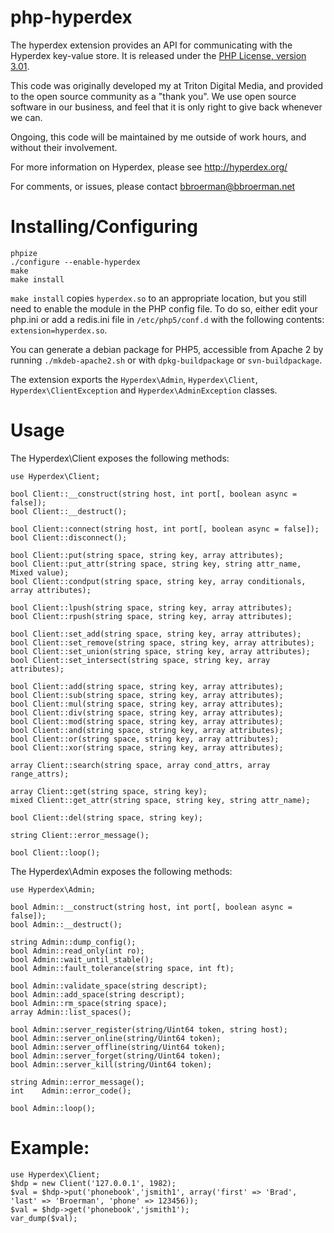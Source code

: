 php-hyperdex
=============
The hyperdex extension provides an API for communicating with the Hyperdex key-value store. 
It is released under the [PHP License, version 3.01](http://www.php.net/license/3_01.txt).

This code was originally developed my at Triton Digital Media, and provided to the open 
source community as a "thank you". We use open source software in our business, and feel that it 
is only right to give back whenever we can.

Ongoing, this code will be maintained by me outside of work hours, and without their involvement.

For more information on Hyperdex, please see http://hyperdex.org/


For comments, or issues, please contact bbroerman@bbroerman.net



Installing/Configuring
======================

    phpize
    ./configure --enable-hyperdex
    make
    make install

`make install` copies `hyperdex.so` to an appropriate location, but you still need to enable the module in the PHP config file. To do so, either edit your php.ini or add a redis.ini file in `/etc/php5/conf.d` with the following contents: `extension=hyperdex.so`.

You can generate a debian package for PHP5, accessible from Apache 2 by running `./mkdeb-apache2.sh` or with `dpkg-buildpackage` or `svn-buildpackage`.

The extension exports the `Hyperdex\Admin`, `Hyperdex\Client`, `Hyperdex\ClientException` and `Hyperdex\AdminException` classes. 


Usage
====================

The Hyperdex\Client exposes the following methods:

    use Hyperdex\Client;

    bool Client::__construct(string host, int port[, boolean async = false]);
    bool Client::__destruct();

    bool Client::connect(string host, int port[, boolean async = false]);
    bool Client::disconnect();
    
    bool Client::put(string space, string key, array attributes);
    bool Client::put_attr(string space, string key, string attr_name, Mixed value);
    bool Client::condput(string space, string key, array conditionals, array attributes);
    
    bool Client::lpush(string space, string key, array attributes);
    bool Client::rpush(string space, string key, array attributes);
    
    bool Client::set_add(string space, string key, array attributes);
    bool Client::set_remove(string space, string key, array attributes);
    bool Client::set_union(string space, string key, array attributes);
    bool Client::set_intersect(string space, string key, array attributes);
    
    bool Client::add(string space, string key, array attributes);
    bool Client::sub(string space, string key, array attributes);
    bool Client::mul(string space, string key, array attributes);
    bool Client::div(string space, string key, array attributes);
    bool Client::mod(string space, string key, array attributes);
    bool Client::and(string space, string key, array attributes);
    bool Client::or(string space, string key, array attributes);
    bool Client::xor(string space, string key, array attributes);
    
    array Client::search(string space, array cond_attrs, array range_attrs);
    
    array Client::get(string space, string key);
    mixed Client::get_attr(string space, string key, string attr_name);
    
    bool Client::del(string space, string key);
    
    string Client::error_message();
    
    bool Client::loop();
    

The Hyperdex\Admin exposes the following methods:

    use Hyperdex\Admin;

    bool Admin::__construct(string host, int port[, boolean async = false]);
    bool Admin::__destruct();
    
    string Admin::dump_config();
    bool Admin::read_only(int ro);
    bool Admin::wait_until_stable();
    bool Admin::fault_tolerance(string space, int ft);
    
    bool Admin::validate_space(string descript);
    bool Admin::add_space(string descript);
    bool Admin::rm_space(string space);
    array Admin::list_spaces();
    
    bool Admin::server_register(string/Uint64 token, string host);
    bool Admin::server_online(string/Uint64 token);
    bool Admin::server_offline(string/Uint64 token);
    bool Admin::server_forget(string/Uint64 token);
    bool Admin::server_kill(string/Uint64 token);
    
    string Admin::error_message();
    int    Admin::error_code();
    
    bool Admin::loop();
    

Example:
=========

    use Hyperdex\Client;
    $hdp = new Client('127.0.0.1', 1982);
    $val = $hdp->put('phonebook','jsmith1', array('first' => 'Brad', 'last' => 'Broerman', 'phone' => 123456));
    $val = $hdp->get('phonebook','jsmith1');
    var_dump($val);
